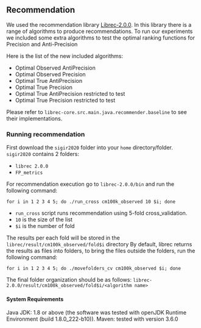## Recommendation
We used the recommendation library [Librec-2.0.0](https://www.librec.net/). In this library there is a range of algorithms to produce recommendations.
To run our experiments we included some extra algorithms to test the optimal ranking functions for Precision and Anti-Precision

Here is the list of the new included algorithms:

- Optimal Observed AntiPrecision
- Optimal Observed Precision
- Optimal True AntiPrecision
- Optimal True Precision
- Optimal True AntiPrecision restricted to test
- Optimal True Precision restricted to test

Please refer to `librec-core.src.main.java.recommender.baseline` to see their implementations.

### Running recommendation
First download the `sigir2020` folder into your `home` directory/folder. `sigir2020` contains 2 folders:
- `librec 2.0.0`
- `FP_metrics`

For recommendation execution go to `librec-2.0.0/bin` and run the following command:

    for i in 1 2 3 4 5; do ./run_cross cm100k_observed 10 $i; done

+ `run_cross` script runs recommendation using 5-fold cross_validation.
+ `10` is the size of the list 
+ `$i` is the number of fold

The results per each fold will be stored in the `librec/result/cm100k_observed/fold$i` directory
By default, librec returns the results as files into folders, to bring the files outside the folders, run the following command:

    for i in 1 2 3 4 5; do ./movefolders_cv cm100k_observed $i; done

The final folder organization should be as follows:
 `librec-2.0.0/result/cm100k_observed/fold$i/<algorithm name>`
 
 #### System Requirements
 Java JDK: 1.8 or above (the software was tested with openJDK Runtime Environment (build 1.8.0_222-b10)).
 Maven: tested with version 3.6.0